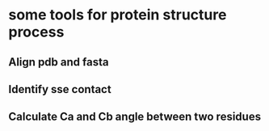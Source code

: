 # some tools for protein structure process
## Align pdb and fasta
## Identify sse contact
## Calculate Ca and Cb angle between two residues
